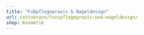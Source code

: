 ```yaml
---
title: "Fußpflegepraxis & Nageldesign"
url: /ottobrunn/fusspflegepraxis-und-nageldesign/
shop: Kosmetik
---
```

